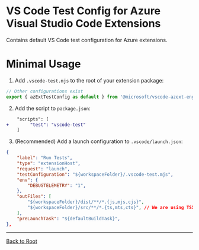 # VS Code Test Config for Azure Visual Studio Code Extensions

Contains default VS Code test configuration for Azure extensions.

# Minimal Usage

1. Add `.vscode-test.mjs` to the root of your extension package:
```js
// Other configurations exist
export { azExtTestConfig as default } from '@microsoft/vscode-azext-eng/vscode-test';
```

2. Add the script to `package.json`:
```diff
    "scripts": [
+        "test": "vscode-test"
    ]
```

3. (Recommended) Add a launch configuration to `.vscode/launch.json`:
```json
{
    "label": "Run Tests",
	"type": "extensionHost",
	"request": "launch",
 	"testConfiguration": "${workspaceFolder}/.vscode-test.mjs",
    "env": {
        "DEBUGTELEMETRY": "1",
    },
    "outFiles": [
        "${workspaceFolder}/dist/**/*.{js,mjs,cjs}",
        "${workspaceFolder}/src/**/*.{ts,mts,cts}", // We are using TSX so out files *are* the source files
    ],
    "preLaunchTask": "${defaultBuildTask}",
},
```

---

[Back to Root](../../README.md)
